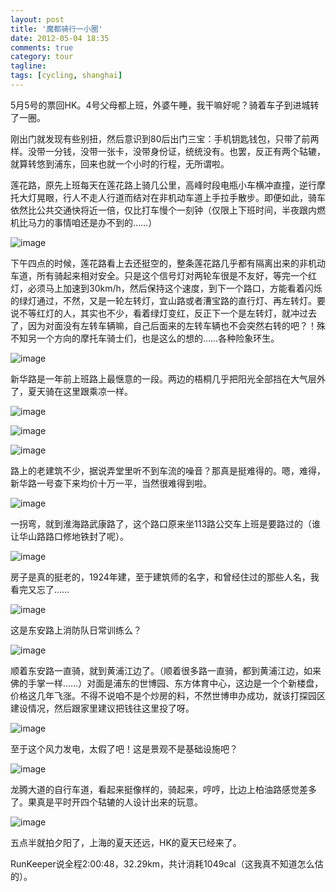 ```yaml
---
layout: post
title: '魔都骑行一小圈'
date: 2012-05-04 18:35
comments: true
category: tour
tagline: 
tags: [cycling, shanghai]
---
```

    

5月5号的票回HK。4号父母都上班，外婆午睡，我干嘛好呢？骑着车子到进城转了一圈。

刚出门就发现有些别扭，然后意识到80后出门三宝：手机钥匙钱包，只带了前两样。没带一分钱，没带一张卡，没带身份证，统统没有。也罢，反正有两个轱辘，就算转悠到浦东，回来也就一个小时的行程，无所谓啦。

莲花路，原先上班每天在莲花路上骑几公里，高峰时段电瓶小车横冲直撞，逆行摩托大灯晃眼，行人不走人行道而结对在非机动车道上手拉手散步。即便如此，骑车依然比公共交通快将近一倍，仅比打车慢个一刻钟（仅限上下班时间，半夜跟内燃机比马力的事情咱还是办不到的……）

![image](http://qingpei.me/images/in_post/2012/05/IMG_0266.jpg)

下午四点的时候，莲花路看上去还挺空的，整条莲花路几乎都有隔离出来的非机动车道，所有骑起来相对安全。只是这个信号灯对两轮车很是不友好，等完一个红灯，必须马上加速到30km/h，然后保持这个速度，到下一个路口，方能看着闪烁的绿灯通过，不然，又是一轮左转灯，宜山路或者漕宝路的直行灯、再左转灯。要说不等红灯的人，其实也不少，看着绿灯变红，反正下一个是左转灯，就冲过去了，因为对面没有左转车辆嘛，自己后面来的左转车辆也不会突然右转的吧？！殊不知另一个方向的摩托车骑士们，也是这么的想的……各种险象环生。

![image](http://qingpei.me/images/in_post/2012/05/IMG_0285.jpg)

新华路是一年前上班路上最惬意的一段。两边的梧桐几乎把阳光全部挡在大气层外了，夏天骑在这里跟乘凉一样。

![image](http://qingpei.me/images/in_post/2012/05/IMG_0279.jpg)

![image](http://qingpei.me/images/in_post/2012/05/IMG_0284.jpg)

![image](http://qingpei.me/images/in_post/2012/05/IMG_0286.jpg)

路上的老建筑不少，据说弄堂里听不到车流的噪音？那真是挺难得的。嗯，难得，新华路一号查下来均价十万一平，当然很难得到啦。

![image](http://qingpei.me/images/in_post/2012/05/IMG_0288.jpg)

一拐弯，就到淮海路武康路了，这个路口原来坐113路公交车上班是要路过的（谁让华山路路口修地铁封了呢）。

![image](http://qingpei.me/images/in_post/2012/05/IMG_0298.jpg)

房子是真的挺老的，1924年建，至于建筑师的名字，和曾经住过的那些人名，我看完又忘了……

![image](http://qingpei.me/images/in_post/2012/05/IMG_0303.jpg)

这是东安路上消防队日常训练么？

![image](http://qingpei.me/images/in_post/2012/05/IMG_0307.jpg)

顺着东安路一直骑，就到黄浦江边了。（顺着很多路一直骑，都到黄浦江边，如来佛的手掌一样……）对面是浦东的世博园、东方体育中心，这边是一个个新楼盘，价格这几年飞涨。不得不说咱不是个炒房的料，不然世博申办成功，就该打探园区建设情况，然后跟家里建议把钱往这里投了呀。

![image](http://qingpei.me/images/in_post/2012/05/IMG_0309.jpg)

至于这个风力发电，太假了吧！这是景观不是基础设施吧？

![image](http://qingpei.me/images/in_post/2012/05/IMG_0310.jpg)

龙腾大道的自行车道，看起来挺像样的，骑起来，哼哼，比边上柏油路感觉差多了。果真是平时开四个轱辘的人设计出来的玩意。

![image](http://qingpei.me/images/in_post/2012/05/IMG_0312.jpg)

五点半就拍夕阳了，上海的夏天还远，HK的夏天已经来了。

RunKeeper说全程2:00:48，32.29km，共计消耗1049cal（这我真不知道怎么估的）。
